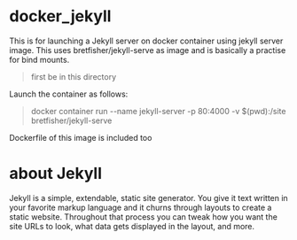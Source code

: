 # docker_jekyll
This is for launching a Jekyll server on docker container using jekyll server image.
This uses bretfisher/jekyll-serve as image and is basically a practise for bind mounts.
  > first be in this directory
  
  Launch the container as follows:
  
  > docker container run --name jekyll-server -p 80:4000 -v $(pwd):/site bretfisher/jekyll-serve


Dockerfile of this image is included too
  
  
# about Jekyll
Jekyll is a simple, extendable, static site generator. You give it text written in your favorite markup language and it churns through layouts to create a static website. Throughout that process you can tweak how you want the site URLs to look, what data gets displayed in the layout, and more.
